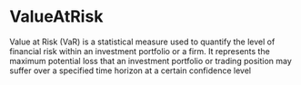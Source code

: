 # ValueAtRisk

Value at Risk (VaR) is a statistical measure used to quantify the level of financial risk within an investment portfolio or a firm. It represents the maximum potential loss that an investment portfolio or trading position may suffer over a specified time horizon at a certain confidence level
